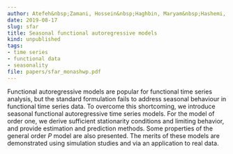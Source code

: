 ```yaml
---
author: Atefeh&nbsp;Zamani, Hossein&nbsp;Haghbin, Maryam&nbsp;Hashemi, Rob&nbsp;J&nbsp;Hyndman
date: 2019-08-17
slug: sfar
title: Seasonal functional autoregressive models
kind: unpublished
tags:
- time series
- functional data
- seasonality
file: papers/sfar_monashwp.pdf
---
```


Functional autoregressive models are popular for functional time series analysis, but the standard formulation fails to address seasonal behaviour in functional time series data. To overcome this shortcoming, we introduce seasonal functional autoregressive time series models. For the model of order one, we derive sufficient stationarity conditions and limiting behavior, and provide estimation and prediction methods. Some properties of the general order $P$ model are also presented. The merits of these models are demonstrated using simulation studies and via an application to real data.
